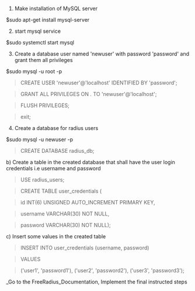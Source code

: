 1. Make installation of MySQL server

$sudo apt-get install mysql-server

2. start mysql service

$sudo systemctl start mysql

3. Create a database user named 'newuser' with password 'password' and grant them all privileges

$sudo mysql -u root -p

>CREATE USER 'newuser'@'localhost' IDENTIFIED BY 'password';

>GRANT ALL PRIVILEGES ON *.* TO 'newuser'@'localhost';

>FLUSH PRIVILEGES;

>exit;

4. Create a database for radius users

$sudo mysql -u newuser -p

>CREATE DATABASE radius_db;

b) Create a table in the created database that shall have the user login credentials i.e username and password

>USE radius_users;

>CREATE TABLE user_credentials (

>  id INT(6) UNSIGNED AUTO_INCREMENT PRIMARY KEY,
  
>  username VARCHAR(30) NOT NULL,
  
>  password VARCHAR(30) NOT NULL);

c) Insert some values in the created table

>INSERT INTO user_credentials (username, password)

>VALUES
  
>  ('user1', 'password1'), ('user2', 'password2'), ('user3', 'password3');

_Go to the FreeRadius_Documentation, Implement the final instructed steps




